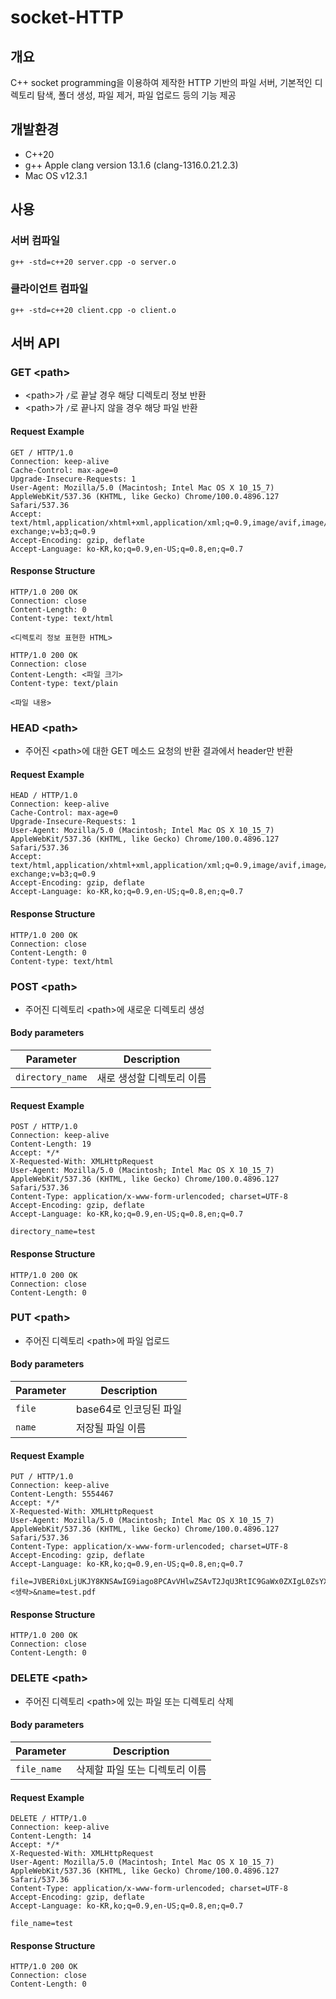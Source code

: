 # socket-HTTP

## 개요

C++ socket programming을 이용하여 제작한 HTTP 기반의 파일 서버, 기본적인 디렉토리 탐색, 폴더 생성, 파일 제거, 파일 업로드 등의 기능 제공

## 개발환경

- C++20
- g++ Apple clang version 13.1.6 (clang-1316.0.21.2.3)
- Mac OS v12.3.1

## 사용

### 서버 컴파일

```
g++ -std=c++20 server.cpp -o server.o
```

### 클라이언트 컴파일

```
g++ -std=c++20 client.cpp -o client.o
```

## 서버 API

### GET \<path>

- \<path>가 `/`로 끝날 경우 해당 디렉토리 정보 반환
- \<path>가 `/`로 끝나지 않을 경우 해당 파일 반환

#### Request Example

```
GET / HTTP/1.0
Connection: keep-alive
Cache-Control: max-age=0
Upgrade-Insecure-Requests: 1
User-Agent: Mozilla/5.0 (Macintosh; Intel Mac OS X 10_15_7) AppleWebKit/537.36 (KHTML, like Gecko) Chrome/100.0.4896.127 Safari/537.36
Accept: text/html,application/xhtml+xml,application/xml;q=0.9,image/avif,image/webp,image/apng,*/*;q=0.8,application/signed-exchange;v=b3;q=0.9
Accept-Encoding: gzip, deflate
Accept-Language: ko-KR,ko;q=0.9,en-US;q=0.8,en;q=0.7

```

#### Response Structure

```
HTTP/1.0 200 OK
Connection: close
Content-Length: 0
Content-type: text/html

<디렉토리 정보 표현한 HTML>
```

```
HTTP/1.0 200 OK
Connection: close
Content-Length: <파일 크기>
Content-type: text/plain

<파일 내용>
```

### HEAD \<path>

- 주어진 \<path>에 대한 GET 메소드 요청의 반환 결과에서 header만 반환

#### Request Example

```
HEAD / HTTP/1.0
Connection: keep-alive
Cache-Control: max-age=0
Upgrade-Insecure-Requests: 1
User-Agent: Mozilla/5.0 (Macintosh; Intel Mac OS X 10_15_7) AppleWebKit/537.36 (KHTML, like Gecko) Chrome/100.0.4896.127 Safari/537.36
Accept: text/html,application/xhtml+xml,application/xml;q=0.9,image/avif,image/webp,image/apng,*/*;q=0.8,application/signed-exchange;v=b3;q=0.9
Accept-Encoding: gzip, deflate
Accept-Language: ko-KR,ko;q=0.9,en-US;q=0.8,en;q=0.7

```

#### Response Structure

```
HTTP/1.0 200 OK
Connection: close
Content-Length: 0
Content-type: text/html
```

### POST \<path>

- 주어진 디렉토리 \<path>에 새로운 디렉토리 생성

#### Body parameters

| Parameter        | Description               |
| ---------------- | ------------------------- |
| `directory_name` | 새로 생성할 디렉토리 이름 |

#### Request Example

```
POST / HTTP/1.0
Connection: keep-alive
Content-Length: 19
Accept: */*
X-Requested-With: XMLHttpRequest
User-Agent: Mozilla/5.0 (Macintosh; Intel Mac OS X 10_15_7) AppleWebKit/537.36 (KHTML, like Gecko) Chrome/100.0.4896.127 Safari/537.36
Content-Type: application/x-www-form-urlencoded; charset=UTF-8
Accept-Encoding: gzip, deflate
Accept-Language: ko-KR,ko;q=0.9,en-US;q=0.8,en;q=0.7

directory_name=test
```

#### Response Structure

```
HTTP/1.0 200 OK
Connection: close
Content-Length: 0
```

### PUT \<path>

- 주어진 디렉토리 \<path>에 파일 업로드

#### Body parameters

| Parameter | Description            |
| --------- | ---------------------- |
| `file`    | base64로 인코딩된 파일 |
| `name`    | 저장될 파일 이름       |

#### Request Example

```
PUT / HTTP/1.0
Connection: keep-alive
Content-Length: 5554467
Accept: */*
X-Requested-With: XMLHttpRequest
User-Agent: Mozilla/5.0 (Macintosh; Intel Mac OS X 10_15_7) AppleWebKit/537.36 (KHTML, like Gecko) Chrome/100.0.4896.127 Safari/537.36
Content-Type: application/x-www-form-urlencoded; charset=UTF-8
Accept-Encoding: gzip, deflate
Accept-Language: ko-KR,ko;q=0.9,en-US;q=0.8,en;q=0.7

file=JVBERi0xLjUKJY8KNSAwIG9iago8PCAvVHlwZSAvT2JqU3RtIC9GaWx0ZXIgL0ZsYXRlRGVjb2RlIC9GaXJzdCA4MTQgL0xlbmd0aCAxNjc0IC9OIDEwMCA%2BPgpzdHJlYW0KeNrNWF1P20oQffevmMf2AWe%2FvB8SqhSgYCR6W5Xq8tDyYBIXrCZ25Dht6a%2B%2FZ%2BI1AS4Q2qvqVm2YtXfn7JmZs2uvDQnypAUFMo6kIoe%2FGo2MpCWZwThSQuJHSsPgv1WkDKmgEozSAv1A0DCBtMVPkQ4wmgwgtCUDZHQbi58gEzw6KAOYMZRZlZiMsoArT1Yp9JN1uAMqwmIYOcvDyAXcdOQxpwVn%2FKykIHBlKBiR2IyCx5UnKUAWRKRAME6RlBwXgpKY1yEqiT8cpwIrL2AxyEvEjQm9gTUyAZTULpAHnpGYEHjGIU%2FAyzBrAF6G4AJnyYEJ8DgKKQ...<생략>&name=test.pdf
```

#### Response Structure

```
HTTP/1.0 200 OK
Connection: close
Content-Length: 0
```

### DELETE \<path>

- 주어진 디렉토리 \<path>에 있는 파일 또는 디렉토리 삭제

#### Body parameters

| Parameter   | Description                    |
| ----------- | ------------------------------ |
| `file_name` | 삭제할 파일 또는 디렉토리 이름 |

#### Request Example

```
DELETE / HTTP/1.0
Connection: keep-alive
Content-Length: 14
Accept: */*
X-Requested-With: XMLHttpRequest
User-Agent: Mozilla/5.0 (Macintosh; Intel Mac OS X 10_15_7) AppleWebKit/537.36 (KHTML, like Gecko) Chrome/100.0.4896.127 Safari/537.36
Content-Type: application/x-www-form-urlencoded; charset=UTF-8
Accept-Encoding: gzip, deflate
Accept-Language: ko-KR,ko;q=0.9,en-US;q=0.8,en;q=0.7

file_name=test
```

#### Response Structure

```
HTTP/1.0 200 OK
Connection: close
Content-Length: 0
```

##
